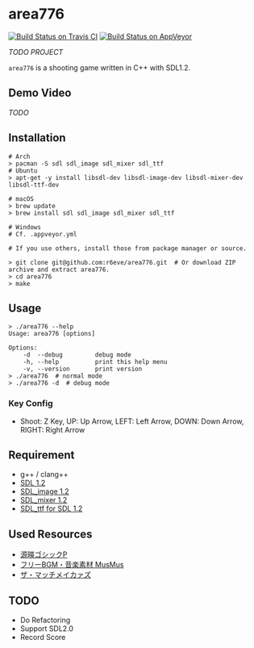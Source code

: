 area776
=======
[![Build Status on Travis CI][]][Travis CI Results]
[![Build Status on AppVeyor][]][AppVeyor Results]

*TODO PROJECT*

`area776` is a shooting game written in C++ with SDL1.2.

## Demo Video

*TODO*

## Installation

```console
# Arch
> pacman -S sdl sdl_image sdl_mixer sdl_ttf
# Ubuntu
> apt-get -y install libsdl-dev libsdl-image-dev libsdl-mixer-dev libsdl-ttf-dev

# macOS
> brew update
> brew install sdl sdl_image sdl_mixer sdl_ttf

# Windows
# Cf. .appveyor.yml

# If you use others, install those from package manager or source.

> git clone git@github.com:r6eve/area776.git  # Or download ZIP archive and extract area776.
> cd area776
> make
```

## Usage

```console
> ./area776 --help
Usage: area776 [options]

Options:
    -d  --debug         debug mode
    -h, --help          print this help menu
    -v, --version       print version
> ./area776  # normal mode
> ./area776 -d  # debug mode
```

### Key Config

* Shoot: Z Key, UP: Up Arrow, LEFT: Left Arrow, DOWN: Down Arrow, RIGHT: Right Arrow

## Requirement

* g++ / clang++
* [SDL 1.2][]
* [SDL_image 1.2][]
* [SDL_mixer 1.2][]
* [SDL_ttf for SDL 1.2][]

## Used Resources

* [源暎ゴシックP][]
* [フリーBGM・音楽素材 MusMus][]
* [ザ・マッチメイカァズ][]

## TODO

* Do Refactoring
* Support SDL2.0
* Record Score

[Build Status on Travis CI]: https://travis-ci.org/r6eve/area776.svg?branch=master
[Travis CI Results]: https://travis-ci.org/r6eve/area776
[Build Status on AppVeyor]: https://ci.appveyor.com/api/projects/status/saw2lu2yrqn0omgs?svg=true
[AppVeyor Results]: https://ci.appveyor.com/project/r6eve/area776
[SDL 1.2]: http://www.libsdl.org/
[SDL_image 1.2]: https://www.libsdl.org/projects/SDL_image/release-1.2.html
[SDL_mixer 1.2]: https://www.libsdl.org/projects/SDL_mixer/release-1.2.html
[SDL_ttf for SDL 1.2]: https://www.libsdl.org/projects/SDL_ttf/release-1.2.html
[源暎ゴシックP]: https://okoneya.jp/font/genei-antique.html
[フリーBGM・音楽素材 MusMus]: http://musmus.main.jp/
[ザ・マッチメイカァズ]: http://osabisi.sakura.ne.jp/m2/tm4/se_001.html
